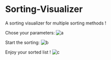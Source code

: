 # Sorting-Visualizer
A sorting visualizer for multiple sorting methods !

Chose your parameters:
![a](https://user-images.githubusercontent.com/61366495/108846406-6dc4d780-75d6-11eb-9f22-dbd73132540f.GIF)

Start the sorting:
![b](https://user-images.githubusercontent.com/61366495/108846455-7ddcb700-75d6-11eb-9f35-9cd50d077117.GIF)

Enjoy your sorted list !
![c](https://user-images.githubusercontent.com/61366495/108846518-91881d80-75d6-11eb-9a23-86bd51933efd.GIF)
